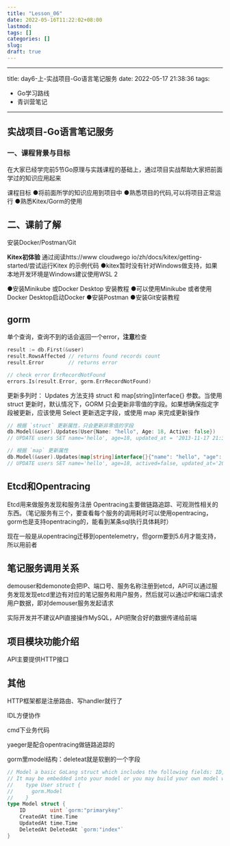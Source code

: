 ```yaml
---
title: "Lesson_06"
date: 2022-05-16T11:22:02+08:00
lastmod:
tags: []
categories: []
slug:
draft: true
---
```


---
title: day6-上-实战项目-Go语言笔记服务
date: 2022-05-17 21:38:36
tags: 
- Go学习路线
- 青训营笔记
---



## 实战项目-Go语言笔记服务
### 一、课程背景与目标

在大家已经学完前5节Go原理与实践课程的基础上，通过项目实战帮助大家把前面学过的知识应用起来

课程目标
●将前面所学的知识应用到项目中
●熟悉项目的代码,可以将项目正常运行
●熟悉Kitex/Gorm的使用

## 二、课前了解
安装Docker/Postman/Git

**Kitex初体验**
通过阅读htts://www cloudwego io/zh/docs/kitex/getting-started/尝试运行Kitex 的示例代码
●kitex暂时没有针对Windows做支持，如果本地开发环境是Windows建议使用WSL 2

●安装Minikube 或Docker Desktop 安装教程
●可以使用Minikube 或者使用Docker Desktop启动Docker
●安装Postman
●安装Git安装教程


## gorm 
单个查询，查询不到的话会返回一个error，**注意**检查
```go
result := db.First(&user)
result.RowsAffected // returns found records count
result.Error        // returns error

// check error ErrRecordNotFound
errors.Is(result.Error, gorm.ErrRecordNotFound)
```
更新多列时：
Updates 方法支持 struct 和 map[string]interface{} 参数。当使用 struct 更新时，默认情况下，GORM 只会更新非零值的字段。如果想确保指定字段被更新，应该使用 Select 更新选定字段，或使用 map 来完成更新操作

```go
// 根据 `struct` 更新属性，只会更新非零值的字段
db.Model(&user).Updates(User{Name: "hello", Age: 18, Active: false})
// UPDATE users SET name='hello', age=18, updated_at = '2013-11-17 21:34:10' WHERE id = 111;这里Active为零值故不更新

// 根据 `map` 更新属性
db.Model(&user).Updates(map[string]interface{}{"name": "hello", "age": 18, "actived": false})
// UPDATE users SET name='hello', age=18, actived=false, updated_at='2013-11-17 21:34:10' WHERE id=111;
```
## Etcd和Opentracing
Etcd用来做服务发现和服务注册
Opentracing主要做链路追踪、可观测性相关的东西。（笔记服务有三个，要查看每个服务的调用耗时可以使用opentracing，gorm也是支持opentracing的，能看到某条sql执行具体耗时）

现在一般是从opentracing迁移到opentelemetry，但gorm要到5.6月才能支持，所以用前者
## 笔记服务调用关系

demouser和demonote会把IP、端口号、服务名称注册到etcd，API可以通过服务发现发现etcd里边有对应的笔记服务和用户服务，然后就可以通过IP和端口请求用户数据，即对demouser服务发起请求

实际开发并不建议API直接操作MySQL，API把聚合好的数据传递给前端

## 项目模块功能介绍

API主要提供HTTP接口

## 其他
HTTP框架都是注册路由、写handler就行了


IDL方便协作

cmd下业务代码

yaeger是配合opentracing做链路追踪的


gorm里model结构：deleteat就是软删的一个字段
```go
// Model a basic GoLang struct which includes the following fields: ID, CreatedAt, UpdatedAt, DeletedAt
// It may be embedded into your model or you may build your own model without it
//    type User struct {
//      gorm.Model
//    }
type Model struct {
	ID        uint `gorm:"primarykey"`
	CreatedAt time.Time
	UpdatedAt time.Time
	DeletedAt DeletedAt `gorm:"index"`
}

```
















